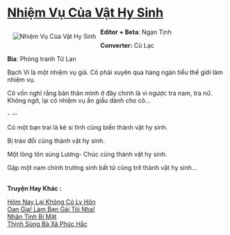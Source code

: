 <a href="https://utruyen.com/nhiem-vu-cua-vat-hy-sinh/22610/" title="Nhiệm Vụ Của Vật Hy Sinh"><h1>Nhiệm Vụ Của Vật Hy Sinh</h1></a><div style="display:table"><img align="right" style="float: left; padding: 10px;" src="https://utruyen.com/images/story/200x260/nhiem-vu-cua-vat-hy-sinh.jpg" alt="Nhiệm Vụ Của Vật Hy Sinh"><b>Editor + Beta</b>: Ngạn Tịnh<p></p><b>Converter:</b> Củ Lạc<p></p><b>Bìa</b>: Phòng tranh Tử Lan<p></p>Bạch Vi là một nhiệm vụ giả. Cô phải xuyên qua hàng ngàn tiểu thế giới làm nhiệm vụ.<p></p>Cô vốn nghĩ rằng bản thân mình ở đây chính là vì ngược tra nam, tra nữ. Không ngờ, lại có nhiệm vụ ẩn giấu dành cho cô...<p></p>- --<p></p>Có một bạn trai là kẻ si tình cũng biến thành vật hy sinh.<p></p>Bị tráo đổi cũng thành vật hy sinh.<p></p>Một lòng tôn sùng Lương- Chúc cũng thành vật hy sinh.<p></p>Gặp một nam chính trường sinh bất tử cũng trở thành vật hy sinh...</div><p><br><b>Truyện Hay Khác :</b></p><a href="https://utruyen.com/hom-nay-lai-khong-co-ly-hon/19048/" alt="Hôm Nay Lại Không Có Ly Hôn">Hôm Nay Lại Không Có Ly Hôn</a><br/><a href="https://github.com/quanluxury/ngontinhhot/tree/master/truyenhay/17186/" alt="Oan Gia! Làm Bạn Gái Tôi Nha!">Oan Gia! Làm Bạn Gái Tôi Nha!</a><br/><a href="https://github.com/quanluxury/dammy/tree/master/truyenhay/22576/" alt="Nhân Tình Bí Mật">Nhân Tình Bí Mật</a><br/><a href="https://github.com/quanluxury/ngontinhhot/tree/master/truyenhay/17253/" alt="Thịnh Sủng Bà Xã Phúc Hắc">Thịnh Sủng Bà Xã Phúc Hắc</a><br/>